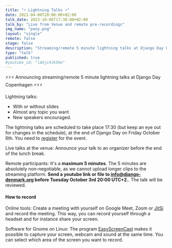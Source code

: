 ```yaml
---
title: "⚡ Lightning Talks ⚡"
date: 2021-04-08T20:00:00+02:00
talk_date: 2023-10-06T17:30:00+02:00
talk_by: "Live from Venue and remote pre-recordings"
img_name: "pony.png"
layout: "single"
remote: false
stage: false
description: "Streaming/remote 5 minute lightning talks at Django Day Copenhagen"
type: "talk"
published: true
#youtube_id: "lAXjc9Jk5Ho"
---
```


⚡⚡⚡ Announcing streaming/remote 5 minute lightning talks at Django Day Copenhagen ⚡⚡⚡

Lightning talks:

* With or without slides
* Almost any topic you want
* New speakers encouraged.

The lightning talks are scheduled to take place 17:30 (but keep an eye out for changes in the schedule), at the end of Django Day on Friday October 6th. You need to [register](/tickets/) for the event.

Live talks at the venue: Announce your talk to an organizer before the end of the lunch break.

Remote participants: It's a **maximum 5 minutes**. The 5 minutes are absolutely non-negotiable, as we cannot upload longer clips to the streaming platform. **Send a youtube link or file to info@django-denmark.org before Tuesday October 3rd 20:00 UTC+2.**. The talk will be reviewed.

#### How to record

Online tools: Create a meeting with yourself on Google Meet, Zoom or [JitSi](https://meet.jit.si/) and record the meeting. This way, you can record yourself through a headset and for instance share your screen.

Software for Gnome on Linux: The program [EasyScreenCast](https://github.com/EasyScreenCast/EasyScreenCast) makes it possible to capture your screen, webcam and sound at the same time. You can select which area of the screen you want to record.
